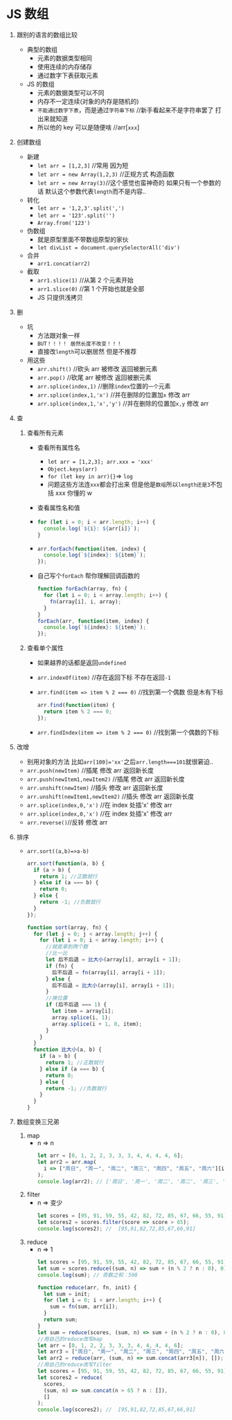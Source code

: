# JS 数组

1. 跟别的语言的数组比较

   - 典型的数组
     - 元素的数据类型相同
     - 使用连续的内存储存
     - 通过数字下表获取元素
   - JS 的数组
     - 元素的数据类型可以不同
     - 内存不一定连续(对象的内存是随机的)
     - `不能通过数字下表`，而是通过`字符串下标` //新手看起来不是字符串罢了 打出来就知道
     - 所以他的 key 可以是随便啥 //arr[`xxx`]

2. 创建数组

   - 新建
     - `let arr = [1,2,3]` //常用 因为短
     - `let arr = new Array(1,2,3)` //正规方式 构造函数
     - `let arr = new Array(3)`//这个感觉也蛮神奇的 如果只有一个参数的话 默认这个参数代表`length`而不是内容..
   - 转化
     - `let arr = '1,2,3'.split(',')`
     - `let arr = '123'.split('')`
     - `Array.from('123')`
   - 伪数组
     - 就是原型里面不带数组原型的家伙
     - `let divList = document.querySelectorAll('div')`
   - 合并
     - `arr1.concat(arr2)`
   - 截取
     - `arr1.slice(1)` //从第 2 个元素开始
     - `arr1.slice(0)` //第 1 个开始也就是全部
     - JS 只提供浅拷贝

3. 删

   - 坑
     - 方法跟对象一样
     - `BUT！！！！ 居然长度不改变！！！`
     - 直接改`length`可以删居然 但是不推荐
   - 用这些
     - `arr.shift()` //砍头 arr 被修改 返回被删元素
     - `arr.pop()` //砍尾 arr 被修改 返回被删元素
     - `arr.splice(index,1)` //删除`index`位置的`一个`元素
     - `arr.splice(index,1,'x')` //并在删除的位置加`x` 修改 arr
     - `arr.splice(index,1,'x','y')` //并在删除的位置加`x,y` 修改 arr

4. 查

   1. 查看所有元素

      - 查看所有属性名
        - `let arr = [1,2,3]; arr.xxx = 'xxx'`
        - `Object.keys(arr)`
        - `for (let key in arr){}`=> `log`
        - 问题这些方法连`xxx`都会打出来 但是他是`数组`所以`length还是3`不包括 xxx 你懂的 w
      - 查看属性名和值
      - ```javascript
        for (let i = 0; i < arr.length; i++) {
          console.log(`${i}: ${arr[i]}`);
        }
        ```
      - ```javascript
        arr.forEach(function(item, index) {
          console.log(`${index}: ${item}`);
        });
        ```
      - 自己写个`forEach` 帮你理解回调函数的

        ```javascript
        function forEach(array, fn) {
          for (let i = 0; i < array.length; i++) {
            fn(array[i], i, array);
          }
        }
        forEach(arr, function(item, index) {
          console.log(`${index}: ${item}`);
        });
        ```

   2. 查看单个属性

      - 如果越界的话都是返回`undefined`
      - `arr.indexOf(item)` //存在返回下标 不存在返回`-1`
      - `arr.find(item => item % 2 === 0)` //找到第一个偶数 但是木有下标

        ```javascript
        arr.find(function(item) {
          return item % 2 === 0;
        });
        ```

      - `arr.findIndex(item => item % 2 === 0)` //找到第一个偶数的下标

5. 改增

   - 别用对象的方法 比如`arr[100]='xx'`之后`arr.length===101`就很窘迫..
   - `arr.push(newItem)` //插尾 修改 arr 返回新长度
   - `arr.push(newItem1,newItem2)` //插尾 修改 arr 返回新长度
   - `arr.unshift(newItem)` //插头 修改 arr 返回新长度
   - `arr.unshift(newItem1,newItem2)` //插头 修改 arr 返回新长度
   - `arr.splice(index,0,'x')` //在 index 处插'x' 修改 arr
   - `arr.splice(index,0,'x')` //在 index 处插'x' 修改 arr
   - `arr.reverse()`//反转 修改 arr

6. 排序

   - `arr.sort((a,b)=>a-b)`

     ```javascript
     arr.sort(function(a, b) {
       if (a > b) {
         return 1; //正数就行
       } else if (a === b) {
         return 0;
       } else {
         return -1; //负数就行
       }
     });
     ```

     ```javascript
     function sort(array, fn) {
       for (let j = 0; j < array.length; j++) {
         for (let i = 0; i < array.length; i++) {
           //就是拿到两个数
           //比一比
           let 后不后退 = 比大小(array[i], array[i + 1]);
           if (fn) {
             后不后退 = fn(array[i], array[i + 1]);
           } else {
             后不后退 = 比大小(array[i], array[i + 1]);
           }
           //换位置
           if (后不后退 === 1) {
             let item = array[i];
             array.splice(i, 1);
             array.splice(i + 1, 0, item);
           }
         }
       }
       function 比大小(a, b) {
         if (a > b) {
           return 1; //正数就行
         } else if (a === b) {
           return 0;
         } else {
           return -1; //负数就行
         }
       }
     }
     ```

7. 数组变换三兄弟
   1. map
      - n => n
        ```javascript
        let arr = [0, 1, 2, 2, 3, 3, 3, 4, 4, 4, 4, 6];
        let arr2 = arr.map(
          i => ["周日", "周一", "周二", "周三", "周四", "周五", "周六"][i]
        );
        console.log(arr2); // ['周日', '周一', '周二', '周二', '周三', '周三', '周三', '周四', '周四', '周四', '周四','周六']
        ```
   2. filter
      - n => 变少
        ```javascript
        let scores = [95, 91, 59, 55, 42, 82, 72, 85, 67, 66, 55, 91];
        let scores2 = scores.filter(score => score > 65);
        console.log(scores2); //  [95,91,82,72,85,67,66,91]
        ```
   3. reduce
      - n => 1
        ```javascript
        let scores = [95, 91, 59, 55, 42, 82, 72, 85, 67, 66, 55, 91];
        let sum = scores.reduce((sum, n) => sum + (n % 2 ? n : 0), 0);
        console.log(sum); // 奇数之和：598
        ```
        ```javascript
        function reduce(arr, fn, init) {
          let sum = init;
          for (let i = 0; i < arr.length; i++) {
            sum = fn(sum, arr[i]);
          }
          return sum;
        }
        let sum = reduce(scores, (sum, n) => sum + (n % 2 ? n : 0), 0);
        //用自己的reduce改写map
        let arr = [0, 1, 2, 2, 3, 3, 3, 4, 4, 4, 4, 6];
        let arr3 = ["周日", "周一", "周二", "周三", "周四", "周五", "周六"];
        let arr2 = reduce(arr, (sum, n) => sum.concat(arr3[n]), []);
        //用自己的reduce改写filter
        let scores = [95, 91, 59, 55, 42, 82, 72, 85, 67, 66, 55, 91];
        let scores2 = reduce(
          scores,
          (sum, n) => sum.concat(n > 65 ? n : []),
          []
        );
        console.log(scores2); //  [95,91,82,72,85,67,66,91]
        ```
